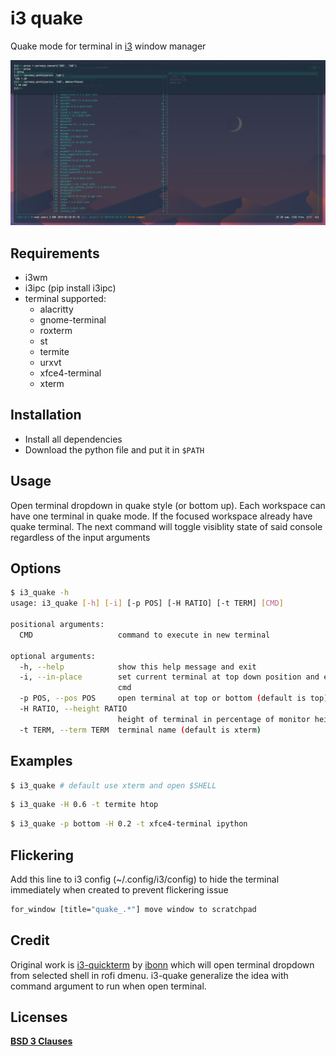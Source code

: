 # i3 quake

Quake mode for terminal in [i3](https://github.com/i3/i3) window manager

![quake](https://github.com/NearHuscarl/i3-quake/blob/master/screen/quake.png)

## Requirements
* i3wm
* i3ipc (pip install i3ipc)
* terminal supported:
	* alacritty
	* gnome-terminal
	* roxterm
	* st
	* termite
	* urxvt
	* xfce4-terminal
	* xterm

## Installation
* Install all dependencies
* Download the python file and put it in `$PATH`

## Usage
Open terminal dropdown in quake style (or bottom up). Each workspace can
have one terminal in quake mode. If the focused workspace already have
quake terminal. The next command will toggle visiblity state of said
console regardless of the input arguments

## Options

```bash
$ i3_quake -h
usage: i3_quake [-h] [-i] [-p POS] [-H RATIO] [-t TERM] [CMD]

positional arguments:
  CMD                   command to execute in new terminal

optional arguments:
  -h, --help            show this help message and exit
  -i, --in-place        set current terminal at top down position and execute
                        cmd
  -p POS, --pos POS     open terminal at top or bottom (default is top)
  -H RATIO, --height RATIO
                        height of terminal in percentage of monitor height
  -t TERM, --term TERM  terminal name (default is xterm)
```

## Examples
```bash
$ i3_quake # default use xterm and open $SHELL
```
```bash
$ i3_quake -H 0.6 -t termite htop
```
```bash
$ i3_quake -p bottom -H 0.2 -t xfce4-terminal ipython
```

## Flickering
Add this line to i3 config (~/.config/i3/config) to hide the terminal
immediately when created to prevent flickering issue

```i3
for_window [title="quake_.*"] move window to scratchpad
```

## Credit
Original work is [i3-quickterm](https://github.com/lbonn/i3-quickterm) by [ibonn](https://github.com/lbonn)
which will open terminal dropdown from selected shell in rofi dmenu. i3-quake generalize the idea
with command argument to run when open terminal.

## Licenses
**[BSD 3 Clauses](https://github.com/NearHuscarl/i3-quake/blob/master/LICENSE.md)**
